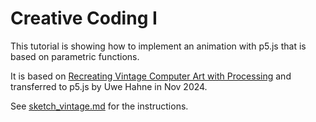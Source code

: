 # Creative Coding I

This tutorial is showing how to implement an animation with p5.js that is based on parametric functions.

It is based on [Recreating Vintage Computer Art with Processing](https://www.youtube.com/watch?v=LaarVR1AOvs&list=PLPrhS0jDJbmxPXKj60YPRs04V_nqCPyZ4&index=3) and transferred to p5.js by Uwe Hahne in Nov 2024.

See [sketch_vintage.md](./sketch_vintage.md) for the instructions.
